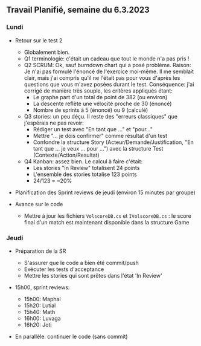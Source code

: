 ## Travail Planifié, semaine du 6.3.2023

### Lundi

- Retour sur le test 2
    - Globalement bien.
    - Q1 terminologie: c'était un cadeau que tout le monde n'a pas pris !
    - Q2 SCRUM: Ok, sauf burndown chart qui a posé problème. Raison: Je n'ai pas formulé l'énoncé de l'exercice moi-même. Il me semblait clair, mais j'ai compris qu'il ne l'était pas pour vous d'après les questions que vous m'avez posées durant le test. Conséquence: j'ai corrigé de manière très souple, les critères appliqués étant:
        - Le graphe part d'un total de point de 382 (ou environ)
        - La descente reflète une vélocité proche de 30 (énoncé)
        - Nombre de sprints à 5 (énoncé) ou 9 (calculé)
    - Q3 stories: un peu déçu. Il reste des "erreurs classiques" que j'espérais ne pas revoir:
        - Rédiger un test avec "En tant que ..." et "pour..."
        - Mettre "... je dois confirmer" comme résultat d'un test
        - Confondre la structure Story (Acteur/Demande/Justification, "En tant que ... je veux ... pour ...") avec la structure Test (Contexte/Action/Resultat)
    - Q4 Kanban: assez bien. Le calcul à faire c'était:
        - Les stories "in Review" totalisent 24 points
        - L'ensemble des stories totalise 123 points
        - 24/123 = ~20%

- Planification des Sprint reviews de jeudi (environ 15 minutes par groupe)

- Avance sur le code
    - Mettre à jour les fichiers `VolscoreDB.cs` et `IVolscoreDB.cs` : le score final d'un match est maintenant disponible dans la structure Game

### Jeudi

- Préparation de la SR
  - S'assurer que le code a bien été commit/push
  - Exécuter les tests d'acceptance
  - Mettre les stories qui sont prêtes dans l'état 'In Review'

- 15h00, sprint reviews:
    - 15h00: Maphal
    - 15h20: Lutial
    - 15h40: Math
    - 16h00: Luvaga
    - 16h20: Joti
- En parallèle: continuer le code (sans commit)

